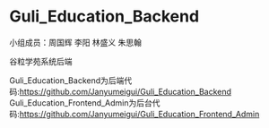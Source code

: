 # Guli_Education_Backend

小组成员：周国辉 李阳 林盛义 朱思翰

谷粒学苑系统后端

Guli_Education_Backend为后端代码:https://github.com/Janyumeigui/Guli_Education_Backend
Guli_Education_Frontend_Admin为后台代码:https://github.com/Janyumeigui/Guli_Education_Frontend_Admin
